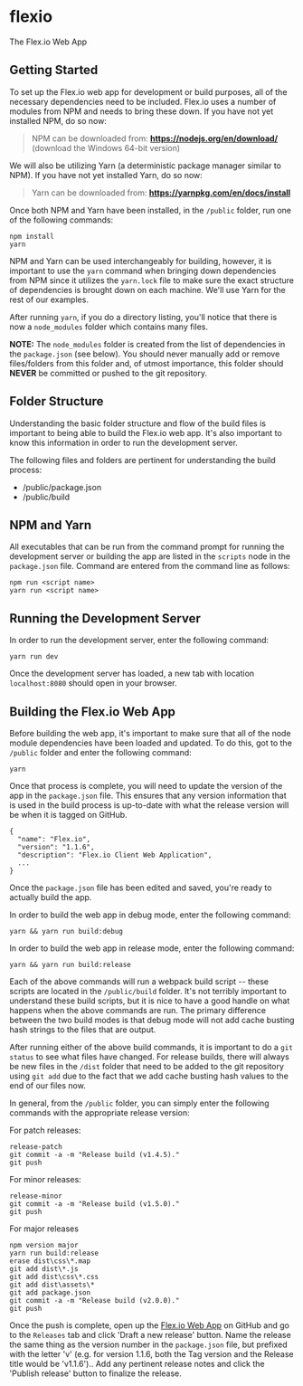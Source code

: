 # flexio
The Flex.io Web App

## Getting Started

To set up the Flex.io web app for development or build purposes, all of the necessary dependencies need to be included. Flex.io uses a number of modules from NPM and needs to bring these down. If you have not yet installed NPM, do so now:

> NPM can be downloaded from: **https://nodejs.org/en/download/** (download the Windows 64-bit version)

We will also be utilizing Yarn (a deterministic package manager similar to NPM). If you have not yet installed Yarn, do so now:

> Yarn can be downloaded from: **https://yarnpkg.com/en/docs/install**
  
Once both NPM and Yarn have been installed, in the `/public` folder, run one of the following commands:

```
npm install
yarn
```

NPM and Yarn can be used interchangeably for building, however, it is important to use the `yarn` command when bringing down dependencies from NPM since it utilizes the `yarn.lock` file to make sure the exact structure of dependencies is brought down on each machine. We'll use Yarn for the rest of our examples.

After running `yarn`, if you do a directory listing, you'll notice that there is now a `node_modules` folder which contains many files. 

**NOTE:** The `node_modules` folder is created from the list of dependencies in the `package.json` (see below). You should never manually add or remove files/folders from this folder and, of utmost importance, this folder should **NEVER** be committed or pushed to the git repository.

## Folder Structure

Understanding the basic folder structure and flow of the build files is important to being able to build the Flex.io web app. It's also important to know this information in order to run the development server.

The following files and folders are pertinent for understanding the build process:

* /public/package.json
* /public/build

## NPM and Yarn

All executables that can be run from the command prompt for running the development server or building the app are listed in the `scripts` node in the `package.json` file. Command are entered from the command line as follows:

```
npm run <script name>
yarn run <script name>
```

## Running the Development Server

In order to run the development server, enter the following command:

```
yarn run dev
```

Once the development server has loaded, a new tab with location `localhost:8080` should open in your browser.

## Building the Flex.io Web App

Before building the web app, it's important to make sure that all of the node module dependencies have been loaded and updated. To do this, got to the `/public` folder and enter the following command:

`yarn`

Once that process is complete, you will need to update the version of the app in the `package.json` file. This ensures that any version information that is used in the build process is up-to-date with what the release version will be when it is tagged on GitHub.

```
{
  "name": "Flex.io",
  "version": "1.1.6",
  "description": "Flex.io Client Web Application",
  ...
}
```

Once the `package.json` file has been edited and saved, you're ready to actually build the app.

In order to build the web app in debug mode, enter the following command:

```
yarn && yarn run build:debug
```

In order to build the web app in release mode, enter the following command:

```
yarn && yarn run build:release
```

Each of the above commands will run a webpack build script -- these scripts are located in the `/public/build` folder. It's not terribly important to understand these build scripts, but it is nice to have a good handle on what happens when the above commands are run. The primary difference between the two build modes is that debug mode will not add cache busting hash strings to the files that are output.

After running either of the above build commands, it is important to do a `git status` to see what files have changed. For release builds, there will always be new files in the `/dist` folder that need to be added to the git repository using `git add` due to the fact that we add cache busting hash values to the end of our files now.

In general, from the `/public` folder, you can simply enter the following commands with the appropriate release version:

For patch releases:

```
release-patch
git commit -a -m "Release build (v1.4.5)."
git push
```

For minor releases:

```
release-minor
git commit -a -m "Release build (v1.5.0)."
git push
```

For major releases

```
npm version major
yarn run build:release
erase dist\css\*.map
git add dist\*.js
git add dist\css\*.css
git add dist\assets\*
git add package.json
git commit -a -m "Release build (v2.0.0)."
git push
```

Once the push is complete, open up the [Flex.io Web App](https://github.com/flexiodata/flexio) on GitHub and go to the `Releases` tab and click 'Draft a new release' button. Name the release the same thing as the version number in the `package.json` file, but prefixed with the letter 'v' (e.g. for version 1.1.6, both the Tag version and the Release title would be 'v1.1.6').. Add any pertinent release notes and click the 'Publish release' button to finalize the release.
